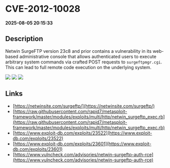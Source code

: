 # CVE-2012-10028

**2025-08-05 20:15:33**

## Description
Netwin SurgeFTP version 23c8 and prior contains a vulnerability in its web-based administrative console that allows authenticated users to execute arbitrary system commands via crafted POST requests to `surgeftpmgr.cgi`. This can lead to full remote code execution on the underlying system.

![](https://img.shields.io/static/v1?label=Score&message=8.6&color=red)
![](https://img.shields.io/static/v1?label=Severity&message=HIGH&color=red)
![](https://img.shields.io/static/v1?label=CWE&message=RCE&color=green)

## Links
- [https://netwinsite.com/surgeftp/](https://netwinsite.com/surgeftp/)
- [https://raw.githubusercontent.com/rapid7/metasploit-framework/master/modules/exploits/multi/http/netwin_surgeftp_exec.rb](https://raw.githubusercontent.com/rapid7/metasploit-framework/master/modules/exploits/multi/http/netwin_surgeftp_exec.rb)
- [https://www.exploit-db.com/exploits/23522](https://www.exploit-db.com/exploits/23522)
- [https://www.exploit-db.com/exploits/23601](https://www.exploit-db.com/exploits/23601)
- [https://www.vulncheck.com/advisories/netwin-surgeftp-auth-rce](https://www.vulncheck.com/advisories/netwin-surgeftp-auth-rce)
